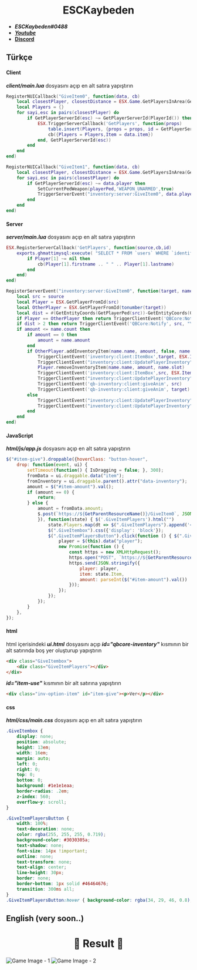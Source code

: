 <div align="center">
  <h1>ESCKaybeden</h1>
</div>

- **_ESCKaybeden#0488_**
- [**_Youtube_**](https://www.youtube.com/channel/UCwmyBjDNow69-4A2jCRe4Sg)
- [**Discord**](https://discord.gg/2drcthqyAF)

## Türkçe


#### Client

**_client/main.lua_** dosyasını açıp en alt satıra yapıştırın
```lua
RegisterNUICallback("GiveItem0", function(data, cb)
    local closestPlayer, closestDistance = ESX.Game.GetPlayersInArea(GetEntityCoords(PlayerPedId()), 3)
    local Players = {}
    for sayi,esc in pairs(closestPlayer) do
        if GetPlayerServerId(esc) ~= GetPlayerServerId(PlayerId()) then
            ESX.TriggerServerCallback('GetPlayers', function(props)
                table.insert(Players, {props = props, id = GetPlayerServerId(esc)})
                cb({Players = Players,Item = data.item})
            end, GetPlayerServerId(esc))
        end
    end
end)

RegisterNUICallback("GiveItem1", function(data, cb)
    local closestPlayer, closestDistance = ESX.Game.GetPlayersInArea(GetEntityCoords(PlayerPedId()), 3)
    for sayi,esc in pairs(closestPlayer) do
        if GetPlayerServerId(esc) ~= data.player then
            SetCurrentPedWeapon(playerPed,'WEAPON_UNARMED',true)
            TriggerServerEvent("inventory:server:GiveItem0", data.player, data.item, data.amount)
        end
    end
end)
```

#### Server

**_server/main.lua_** dosyasını açıp en alt satıra yapıştırın
```lua
ESX.RegisterServerCallback('GetPlayers', function(source,cb,id)
	exports.ghmattimysql:execute( "SELECT * FROM `users` WHERE `identifier` = '"..ESX.GetPlayerFromId(id).identifier.."'", function(Player)
		if Player[1] ~= nil then
			cb(Player[1].firstname .. " " .. Player[1].lastname)
		end
	end)
end)

RegisterServerEvent("inventory:server:GiveItem0", function(target, name, amount)
    local src = source
    local Player = ESX.GetPlayerFromId(src)
    local OtherPlayer = ESX.GetPlayerFromId(tonumber(target))
    local dist = #(GetEntityCoords(GetPlayerPed(src))-GetEntityCoords(GetPlayerPed(target)))
	if Player == OtherPlayer then return TriggerClientEvent('QBCore:Notify', src, "You can't give yourself an item?") end
	if dist > 2 then return TriggerClientEvent('QBCore:Notify', src, "You are too far away to give items!") end
	if amount <= name.count then
		if amount == 0 then
			amount = name.amount
		end
		if OtherPlayer.addInventoryItem(name.name, amount, false, name.info) then
			TriggerClientEvent('inventory:client:ItemBox',target, ESX.Items[name.name], "add")
			TriggerClientEvent("inventory:client:UpdatePlayerInventory", target, true)
			Player.removeInventoryItem(name.name, amount, name.slot)
			TriggerClientEvent('inventory:client:ItemBox',src, ESX.Items[name.name], "remove")
			TriggerClientEvent("inventory:client:UpdatePlayerInventory", src, true)
			TriggerClientEvent('qb-inventory:client:giveAnim', src)
			TriggerClientEvent('qb-inventory:client:giveAnim', target)
		else
			TriggerClientEvent("inventory:client:UpdatePlayerInventory", src, false)
			TriggerClientEvent("inventory:client:UpdatePlayerInventory", target, false)
		end
	end
end)
```


#### JavaScript

**_html/js/app.js_** dosyasını açıp en alt satıra yapıştırın
```js
$("#item-give").droppable({hoverClass: "button-hover",
    drop: function(event, ui) {
        setTimeout(function() { IsDragging = false; }, 300);
        fromData = ui.draggable.data("item");
        fromInventory = ui.draggable.parent().attr("data-inventory");
        amount = $("#item-amount").val();
        if (amount == 0) {
            return;
        } else {
            amount = fromData.amount;
            $.post(`https://${GetParentResourceName()}/GiveItem0`, JSON.stringify({ inventory: fromInventory, item: fromData, amount: parseInt(amount)
            }), function(state) { $('.GiveItemPlayers').html("")
                state.Players.map(dt => $(".GiveItemPlayers").append('<div class="GiveItemPlayersButton" data-player="' + dt.id + '">' + dt.props + ' (' + dt.id + ')</div>'))
                $(".GiveItembox").css({'display': 'block'});
                $(".GiveItemPlayersButton").click(function () { $(".GiveItembox").css({'display': 'none'});
                    player = $(this).data("player");
                    new Promise(function () {
                        const https = new XMLHttpRequest();
                        https.open("POST", `https://${GetParentResourceName()}/GiveItem1`);
                        https.send(JSON.stringify({
                            player: player,
                            item: state.Item,
                            amount: parseInt($("#item-amount").val())
                        }));
                    });
                });
            });
        }
    },
});
```


#### html

html içerisindeki **_ui.html_** dosyasını açıp **_id="qbcore-inventory"_** kısmının bir alt satırında boş yer oluşturup yapıştırın
```html
<div class="GiveItembox">
    <div class="GiveItemPlayers"></div>
</div>
```

**_id="item-use"_** kısmının bir alt satırına yapıştırın
```html
<div class="inv-option-item" id="item-give"><p>Ver</p></div>
```


#### css

**_html/css/main.css_** dosyasını açıp en alt satıra yapıştırın

```css
.GiveItembox {
    display: none;
    position: absolute;
    height: 13em;
    width: 16em;
    margin: auto;
    left: 0;
    right: 0;
    top: 0;
    bottom: 0;
    background: #1e1e1eaa;
    border-radius: .2em;
    z-index: 560;
    overflow-y: scroll;
}

.GiveItemPlayersButton {
    width: 100%;
    text-decoration: none;
    color: rgba(255, 255, 255, 0.719);
    background-color: #3030305a;
    text-shadow: none; 
    font-size: 14px !important;
    outline: none;
    text-transform: none;
    text-align: center;
    line-height: 30px;
    border: none;
    border-bottom: 1px solid #46464676;
    transition: 300ms all;
}
.GiveItemPlayersButton:hover { background-color: rgba(34, 29, 46, 0.8); }
```




## English (very soon..)





<div align="center">
  <h1>🎉 Result 🎉</h1>
</div>
<img align="center" alt="Game Image - 1" src="https://cdn.discordapp.com/attachments/833938679125770240/953446729154445322/unknown.png"/>
<img align="center" alt="Game Image - 2" src="https://cdn.discordapp.com/attachments/833938679125770240/953450782966054922/unknown.png"/>


